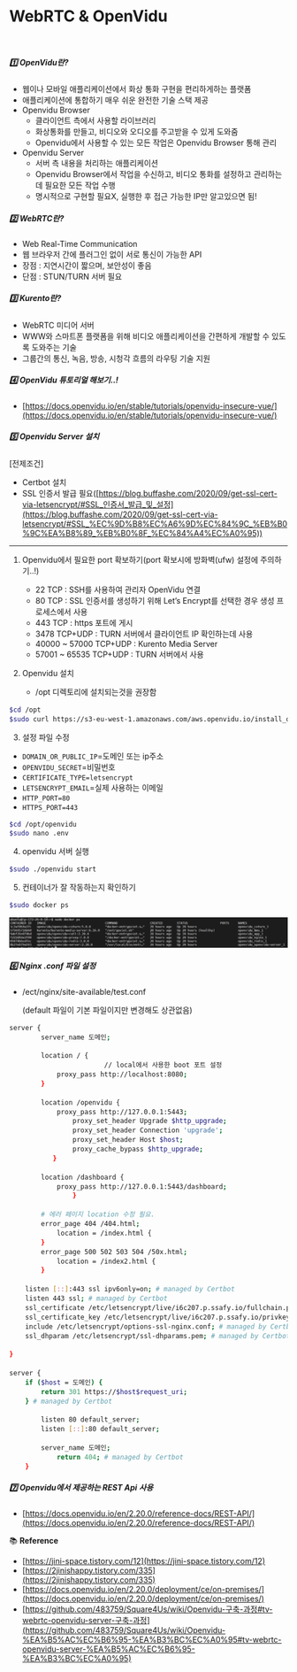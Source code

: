 # WebRTC & OpenVidu

<br>

##### 1️⃣ OpenVidu란?

- 웹이나 모바일 애플리케이션에서 화상 통화 구현을 편리하게하는 플랫폼
- 애플리케이션에 통합하기 매우 쉬운 완전한 기술 스택 제공
- Openvidu Browser
    - 클라이언트 측에서 사용할 라이브러리
    - 화상통화를 만들고, 비디오와 오디오를 주고받을 수 있게 도와줌
    - Openvidu에서 사용할 수 있는 모든 작업은 Openvidu Browser 통해 관리
- Openvidu Server
    - 서버 측 내용을 처리하는 애플리케이션
    - Openvidu Browser에서 작업을 수신하고, 비디오 통화를 설정하고 관리하는데 필요한 모든 작업 수행
    - 명시적으로 구현할 필요X, 실행한 후 접근 가능한 IP만 알고있으면 됨!
    
    

##### 2️⃣ WebRTC란?

- Web Real-Time Communication
- 웹 브라우저 간에 플러그인 없이 서로 통신이 가능한 API
- 장점 : 지연시간이 짧으며, 보안성이 좋음
- 단점 : STUN/TURN 서버 필요



##### 3️⃣ Kurento란?

- WebRTC 미디어 서버
- WWW와 스마트폰 플랫폼을 위해 비디오 애플리케이션을 간편하게 개발할 수 있도록 도와주는 기술
- 그룹간의 통신, 녹음, 방송, 시청각 흐름의 라우팅 기술 지원



##### 4️⃣ OpenVidu 튜토리얼 해보기..!

- [https://docs.openvidu.io/en/stable/tutorials/openvidu-insecure-vue/](https://docs.openvidu.io/en/stable/tutorials/openvidu-insecure-vue/)



##### 5️⃣ Openvidu Server 설치

[전제조건]

- Certbot 설치
- SSL 인증서 발급 필요([https://blog.buffashe.com/2020/09/get-ssl-cert-via-letsencrypt/#SSL_인증서_발급_및_설정](https://blog.buffashe.com/2020/09/get-ssl-cert-via-letsencrypt/#SSL_%EC%9D%B8%EC%A6%9D%EC%84%9C_%EB%B0%9C%EA%B8%89_%EB%B0%8F_%EC%84%A4%EC%A0%95))

---

1. Openvidu에서 필요한 port 확보하기(port 확보시에 방화벽(ufw) 설정에 주의하기..!)
    - 22 TCP : SSH를 사용하여 관리자 OpenVidu 연결
    - 80 TCP : SSL 인증서를 생성하기 위해 Let’s Encrypt를 선택한 경우 생성 프로세스에서 사용
    - 443 TCP : https 포트에 게시
    - 3478 TCP+UDP : TURN 서버에서 클라이언트 IP 확인하는데 사용
    - 40000 ~ 57000 TCP+UDP : Kurento Media Server
    - 57001 ~ 65535 TCP+UDP : TURN 서버에서 사용
    
2. Openvidu 설치
    - /opt 디렉토리에 설치되는것을 권장함

```bash
$cd /opt
$sudo curl https://s3-eu-west-1.amazonaws.com/aws.openvidu.io/install_openvidu_latest.sh | sudo bash
```

3. 설정 파일 수정

- `DOMAIN_OR_PUBLIC_IP`=도메인 또는 ip주소
- `OPENVIDU_SECRET`=비밀번호
- `CERTIFICATE_TYPE=letsencrypt`
- `LETSENCRYPT_EMAIL`=실제 사용하는 이메일
- `HTTP_PORT=80`
- `HTTPS_PORT=443`

```bash
$cd /opt/openvidu
$sudo nano .env
```

4. openvidu 서버 실행

```bash
$sudo ./openvidu start
```

5. 컨테이너가 잘 작동하는지 확인하기

```bash
$sudo docker ps
```

![Untitled](./photo/WebRTC_and_OpenVidu/Untitled.png)



##### 6️⃣ Nginx .conf 파일 설정

- /ect/nginx/site-available/test.conf
  
    (default 파일이 기본 파일이지만 변경해도 상관없음)
    

```bash
server {
        server_name 도메인;

        location / {
						// local에서 사용한 boot 포트 설정
            proxy_pass http://localhost:8080;
        }

        location /openvidu {
            proxy_pass http://127.0.0.1:5443;
		        proxy_set_header Upgrade $http_upgrade;
		        proxy_set_header Connection 'upgrade';
		        proxy_set_header Host $host;
		        proxy_cache_bypass $http_upgrade;
		   }

        location /dashboard {
            proxy_pass http://127.0.0.1:5443/dashboard;
				}

        # 에러 페이지 location 수정 필요.
        error_page 404 /404.html;
            location = /index.html {
        }
        error_page 500 502 503 504 /50x.html;
            location = /index2.html {
        }

    listen [::]:443 ssl ipv6only=on; # managed by Certbot
    listen 443 ssl; # managed by Certbot
    ssl_certificate /etc/letsencrypt/live/i6c207.p.ssafy.io/fullchain.pem; # managed by Certbot
    ssl_certificate_key /etc/letsencrypt/live/i6c207.p.ssafy.io/privkey.pem; # managed by Certbot
    include /etc/letsencrypt/options-ssl-nginx.conf; # managed by Certbot
    ssl_dhparam /etc/letsencrypt/ssl-dhparams.pem; # managed by Certbot

}

server {
    if ($host = 도메인) {
        return 301 https://$host$request_uri;
    } # managed by Certbot

        listen 80 default_server;
        listen [::]:80 default_server;

        server_name 도메인;
		    return 404; # managed by Certbot
	}
```



##### 7️⃣ Openvidu에서 제공하는 REST Api 사용

- [https://docs.openvidu.io/en/2.20.0/reference-docs/REST-API/](https://docs.openvidu.io/en/2.20.0/reference-docs/REST-API/)



📚 **Reference**

- [https://jini-space.tistory.com/12](https://jini-space.tistory.com/12)
- [https://2jinishappy.tistory.com/335](https://2jinishappy.tistory.com/335)
- [https://docs.openvidu.io/en/2.20.0/deployment/ce/on-premises/](https://docs.openvidu.io/en/2.20.0/deployment/ce/on-premises/)
- [https://github.com/483759/Square4Us/wiki/Openvidu-구축-과정#tv-webrtc-openvidu-server-구축-과정](https://github.com/483759/Square4Us/wiki/Openvidu-%EA%B5%AC%EC%B6%95-%EA%B3%BC%EC%A0%95#tv-webrtc-openvidu-server-%EA%B5%AC%EC%B6%95-%EA%B3%BC%EC%A0%95)
